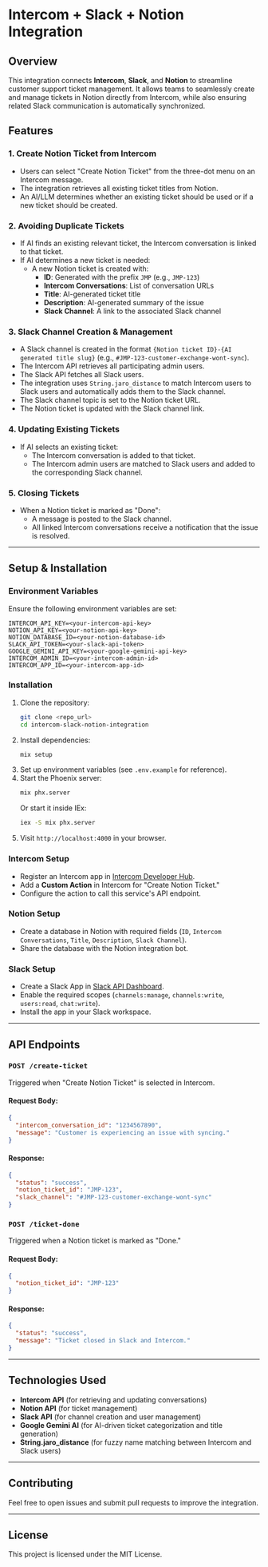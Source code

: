 # Intercom + Slack + Notion Integration

## Overview

This integration connects **Intercom**, **Slack**, and **Notion** to streamline customer support ticket management. It allows teams to seamlessly create and manage tickets in Notion directly from Intercom, while also ensuring related Slack communication is automatically synchronized.

## Features

### 1. **Create Notion Ticket from Intercom**

- Users can select "Create Notion Ticket" from the three-dot menu on an Intercom message.
- The integration retrieves all existing ticket titles from Notion.
- An AI/LLM determines whether an existing ticket should be used or if a new ticket should be created.

### 2. **Avoiding Duplicate Tickets**

- If AI finds an existing relevant ticket, the Intercom conversation is linked to that ticket.
- If AI determines a new ticket is needed:
  - A new Notion ticket is created with:
    - **ID**: Generated with the prefix `JMP` (e.g., `JMP-123`)
    - **Intercom Conversations**: List of conversation URLs
    - **Title**: AI-generated ticket title
    - **Description**: AI-generated summary of the issue
    - **Slack Channel**: A link to the associated Slack channel

### 3. **Slack Channel Creation & Management**

- A Slack channel is created in the format `{Notion ticket ID}-{AI generated title slug}` (e.g., `#JMP-123-customer-exchange-wont-sync`).
- The Intercom API retrieves all participating admin users.
- The Slack API fetches all Slack users.
- The integration uses `String.jaro_distance` to match Intercom users to Slack users and automatically adds them to the Slack channel.
- The Slack channel topic is set to the Notion ticket URL.
- The Notion ticket is updated with the Slack channel link.

### 4. **Updating Existing Tickets**

- If AI selects an existing ticket:
  - The Intercom conversation is added to that ticket.
  - The Intercom admin users are matched to Slack users and added to the corresponding Slack channel.

### 5. **Closing Tickets**

- When a Notion ticket is marked as "Done":
  - A message is posted to the Slack channel.
  - All linked Intercom conversations receive a notification that the issue is resolved.

---

## Setup & Installation

### **Environment Variables**

Ensure the following environment variables are set:

```env
INTERCOM_API_KEY=<your-intercom-api-key>
NOTION_API_KEY=<your-notion-api-key>
NOTION_DATABASE_ID=<your-notion-database-id>
SLACK_API_TOKEN=<your-slack-api-token>
GOOGLE_GEMINI_API_KEY=<your-google-gemini-api-key>
INTERCOM_ADMIN_ID=<your-intercom-admin-id>
INTERCOM_APP_ID=<your-intercom-app-id>
```

### **Installation**

1. Clone the repository:
   ```sh
   git clone <repo_url>
   cd intercom-slack-notion-integration
   ```
2. Install dependencies:
   ```sh
   mix setup
   ```
3. Set up environment variables (see `.env.example` for reference).
4. Start the Phoenix server:
   ```sh
   mix phx.server
   ```
   Or start it inside IEx:
   ```sh
   iex -S mix phx.server
   ```
5. Visit `http://localhost:4000` in your browser.

### **Intercom Setup**

- Register an Intercom app in [Intercom Developer Hub](https://developers.intercom.com/).
- Add a **Custom Action** in Intercom for "Create Notion Ticket."
- Configure the action to call this service's API endpoint.

### **Notion Setup**

- Create a database in Notion with required fields (`ID`, `Intercom Conversations`, `Title`, `Description`, `Slack Channel`).
- Share the database with the Notion integration bot.

### **Slack Setup**

- Create a Slack App in [Slack API Dashboard](https://api.slack.com/apps).
- Enable the required scopes (`channels:manage`, `channels:write`, `users:read`, `chat:write`).
- Install the app in your Slack workspace.

---

## API Endpoints

### `POST /create-ticket`

Triggered when "Create Notion Ticket" is selected in Intercom.

#### Request Body:

```json
{
  "intercom_conversation_id": "1234567890",
  "message": "Customer is experiencing an issue with syncing."
}
```

#### Response:

```json
{
  "status": "success",
  "notion_ticket_id": "JMP-123",
  "slack_channel": "#JMP-123-customer-exchange-wont-sync"
}
```

### `POST /ticket-done`

Triggered when a Notion ticket is marked as "Done."

#### Request Body:

```json
{
  "notion_ticket_id": "JMP-123"
}
```

#### Response:

```json
{
  "status": "success",
  "message": "Ticket closed in Slack and Intercom."
}
```

---

## Technologies Used

- **Intercom API** (for retrieving and updating conversations)
- **Notion API** (for ticket management)
- **Slack API** (for channel creation and user management)
- **Google Gemini AI** (for AI-driven ticket categorization and title generation)
- **String.jaro_distance** (for fuzzy name matching between Intercom and Slack users)

---

## Contributing

Feel free to open issues and submit pull requests to improve the integration.

---

## License

This project is licensed under the MIT License.

